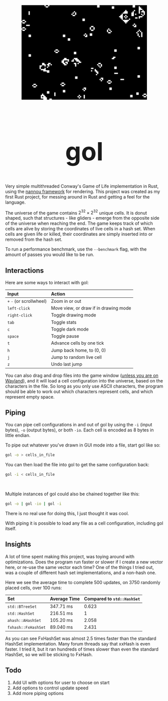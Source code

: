 <div align="center"> <img src="gol.webp" alt="screenshot" width="400"/> </div>
<div align="center" style="font-size: 40px;">

# gol

</div>

Very simple multithreaded Conway's Game of Life implementation in Rust, using the [nannou framework](https://github.com/nannou-org/nannou) for rendering. This project was created as my first Rust project, for messing around in Rust and getting a feel for the language.

The universe of the game contains $2^{32} \times 2^{32}$ unique cells. It is donut shaped, such that structures - like gliders - emerge from the opposite side of the universe when reaching the end. The game keeps track of which cells are alive by storing the coordinates of live cells in a hash set. When cells are given life or killed, their coordinates are simply inserted into or removed from the hash set.

To run a performance benchmark, use the `--benchmark` flag, with the amount of passes you would like to be run.

## Interactions

Here are some ways to interact with gol:

| Input                    | Action                                |
| :----------------------- | :------------------------------------ |
| `+` `-` (or scrollwheel) | Zoom in or out                        |
| `left-click`             | Move view, or draw if in drawing mode |
| `right-click`            | Toggle drawing mode                   |
| `tab`                    | Toggle stats                          |
| `c`                      | Toggle dark mode                      |
| `space`                  | Toggle pause                          |
| `t`                      | Advance cells by one tick             |
| `h`                      | Jump back home, to (0, 0)             |
| `j`                      | Jump to random live cell              |
| `z`                      | Undo last jump                        |

You can also drag and drop files into the game window ([unless you are on Wayland](https://github.com/rust-windowing/winit/issues/720)), and it will load a cell configuration into the universe, based on the characters in the file. So long as you only use ASCII characters, the program should be able to work out which characters represent cells, and which represent empty space.

## Piping

You can pipe cell configurations in and out of gol by using the `-i` (input bytes), `-o` (output bytes), or both `-io`. Each cell is encoded as 8 bytes in little endian.

To pipe out whatever you've drawn in GUI mode into a file, start gol like so: 
```bash
gol -o > cells_in_file
``` 
You can then load the file into gol to get the same configuration back: 
```bash
gol -i < cells_in_file
```
&nbsp;

Multiple instances of gol could also be chained together like this: 
```bash
gol -o | gol -io | gol -i
```
There is no real use for doing this, I just thought it was cool.
&nbsp;

With piping it is possible to load any file as a cell configuration, including gol itself.

## Insights

A lot of time spent making this project, was toying around with optimizations. Does the program run faster or slower if I create a new vector here, or re-use the same vector each time? One of the things I tried out, was a couple of different hash set implementations, and a non-hash one.

Here we see the average time to complete 500 updates, on 3750 randomly placed cells, over 100 runs:

| Set                 | Average Time | Compared to `std::HashSet` |
| :------------------ | :----------- | :------------------------- |
| `std::BTreeSet`     | 347.71 ms    | 0.623                      |
| `std::HashSet`      | 216.51 ms    | 1                          |
| `ahash::AHashSet`   | 105.20 ms    | 2.058                      |
| `fxhash::FxHashSet` | 89.040 ms    | 2.431                      |

As you can see FxHashSet was almost 2.5 times faster than the standard HashSet implementation. Many forum threads say that xxHash is even faster. I tried it, but it ran hundreds of times slower than even the standard HashSet, so we will be sticking to FxHash.

## Todo

1. Add UI with options for user to choose on start
2. Add options to control update speed
3. Add more piping options

